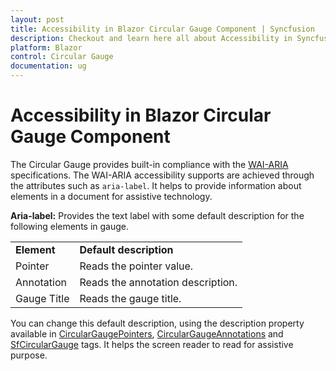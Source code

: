```yaml
---
layout: post
title: Accessibility in Blazor Circular Gauge Component | Syncfusion
description: Checkout and learn here all about Accessibility in Syncfusion Blazor Circular Gauge component and more.
platform: Blazor
control: Circular Gauge
documentation: ug
---
```



# Accessibility in Blazor Circular Gauge Component

The Circular Gauge provides built-in compliance with the [WAI-ARIA](http://www.w3.org/WAI/PF/aria-practices/) specifications. The WAI-ARIA accessibility supports are achieved through the attributes such as `aria-label`. It helps to provide information about elements in a document for assistive technology.

**Aria-label:** Provides the text label with some default description for the following elements in gauge.

<!-- markdownlint-disable MD033 -->
<table>
<tr>
<td><b>Element</b></td>
<td><b>Default description</b></td>
</tr>
<tr>
<td>Pointer</td>
<td>Reads the pointer value.</td>
</tr>
<tr>
<td>Annotation</td>
<td>Reads the annotation description.</td>
</tr>
<tr>
<td>Gauge Title</td>
<td>Reads the gauge title.</td>
</tr>
</table>

 You can change this default description, using the description property available in [CircularGaugePointers](https://help.syncfusion.com/cr/aspnetcore-blazor/Syncfusion.Blazor.CircularGauge.CircularGaugePointers.html), [CircularGaugeAnnotations](https://help.syncfusion.com/cr/aspnetcore-blazor/Syncfusion.Blazor.CircularGauge.CircularGaugeAnnotations.html) and [SfCircularGauge](https://help.syncfusion.com/cr/aspnetcore-blazor/Syncfusion.Blazor.CircularGauge.SfCircularGauge.html) tags. It helps the screen reader to read for assistive purpose.
